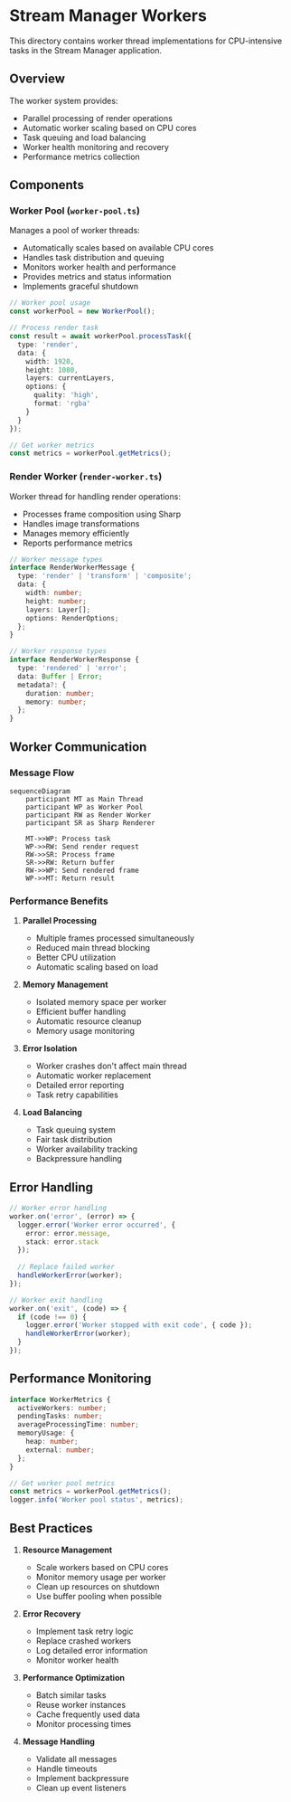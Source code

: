 # Stream Manager Workers

This directory contains worker thread implementations for CPU-intensive tasks in the Stream Manager application.

## Overview

The worker system provides:
- Parallel processing of render operations
- Automatic worker scaling based on CPU cores
- Task queuing and load balancing
- Worker health monitoring and recovery
- Performance metrics collection

## Components

### Worker Pool (`worker-pool.ts`)

Manages a pool of worker threads:
- Automatically scales based on available CPU cores
- Handles task distribution and queuing
- Monitors worker health and performance
- Provides metrics and status information
- Implements graceful shutdown

```typescript
// Worker pool usage
const workerPool = new WorkerPool();

// Process render task
const result = await workerPool.processTask({
  type: 'render',
  data: {
    width: 1920,
    height: 1080,
    layers: currentLayers,
    options: {
      quality: 'high',
      format: 'rgba'
    }
  }
});

// Get worker metrics
const metrics = workerPool.getMetrics();
```

### Render Worker (`render-worker.ts`)

Worker thread for handling render operations:
- Processes frame composition using Sharp
- Handles image transformations
- Manages memory efficiently
- Reports performance metrics

```typescript
// Worker message types
interface RenderWorkerMessage {
  type: 'render' | 'transform' | 'composite';
  data: {
    width: number;
    height: number;
    layers: Layer[];
    options: RenderOptions;
  };
}

// Worker response types
interface RenderWorkerResponse {
  type: 'rendered' | 'error';
  data: Buffer | Error;
  metadata?: {
    duration: number;
    memory: number;
  };
}
```

## Worker Communication

### Message Flow

```mermaid
sequenceDiagram
    participant MT as Main Thread
    participant WP as Worker Pool
    participant RW as Render Worker
    participant SR as Sharp Renderer
    
    MT->>WP: Process task
    WP->>RW: Send render request
    RW->>SR: Process frame
    SR->>RW: Return buffer
    RW->>WP: Send rendered frame
    WP->>MT: Return result
```

### Performance Benefits

1. **Parallel Processing**
   - Multiple frames processed simultaneously
   - Reduced main thread blocking
   - Better CPU utilization
   - Automatic scaling based on load

2. **Memory Management**
   - Isolated memory space per worker
   - Efficient buffer handling
   - Automatic resource cleanup
   - Memory usage monitoring

3. **Error Isolation**
   - Worker crashes don't affect main thread
   - Automatic worker replacement
   - Detailed error reporting
   - Task retry capabilities

4. **Load Balancing**
   - Task queuing system
   - Fair task distribution
   - Worker availability tracking
   - Backpressure handling

## Error Handling

```typescript
// Worker error handling
worker.on('error', (error) => {
  logger.error('Worker error occurred', { 
    error: error.message,
    stack: error.stack
  });
  
  // Replace failed worker
  handleWorkerError(worker);
});

// Worker exit handling
worker.on('exit', (code) => {
  if (code !== 0) {
    logger.error('Worker stopped with exit code', { code });
    handleWorkerError(worker);
  }
});
```

## Performance Monitoring

```typescript
interface WorkerMetrics {
  activeWorkers: number;
  pendingTasks: number;
  averageProcessingTime: number;
  memoryUsage: {
    heap: number;
    external: number;
  };
}

// Get worker pool metrics
const metrics = workerPool.getMetrics();
logger.info('Worker pool status', metrics);
```

## Best Practices

1. **Resource Management**
   - Scale workers based on CPU cores
   - Monitor memory usage per worker
   - Clean up resources on shutdown
   - Use buffer pooling when possible

2. **Error Recovery**
   - Implement task retry logic
   - Replace crashed workers
   - Log detailed error information
   - Monitor worker health

3. **Performance Optimization**
   - Batch similar tasks
   - Reuse worker instances
   - Cache frequently used data
   - Monitor processing times

4. **Message Handling**
   - Validate all messages
   - Handle timeouts
   - Implement backpressure
   - Clean up event listeners
``` 